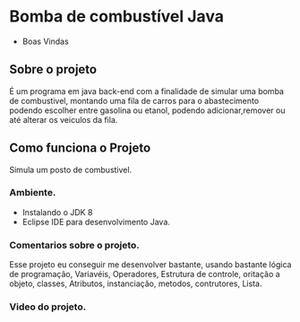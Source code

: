 # Bomba de combustível Java
- Boas Vindas

## Sobre o projeto

É um programa em java back-end com a finalidade de simular uma bomba de combustivel, montando uma fila de carros para o abastecimento podendo escolher entre gasolina ou etanol, podendo adicionar,remover ou até alterar os veiculos da fila.


## Como funciona o Projeto

Simula um posto de combustivel.

### Ambiente.

- Instalando o JDK 8
- Eclipse  IDE para desenvolvimento Java.



### Comentarios sobre o projeto.

Esse projeto eu conseguir me desenvolver bastante, usando bastante lógica de programação, Variavéis, Operadores, Estrutura de controle, oritação a objeto, classes, Atributos, instanciação, metodos, contrutores, Lista.


### Video do projeto.

[](../../SUBIR.mp4)
